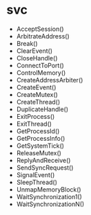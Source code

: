 # svc

- AcceptSession()
- ArbitrateAddress()
- Break()
- ClearEvent()
- CloseHandle()
- ConnectToPort()
- ControlMemory()
- CreateAddressArbiter()
- CreateEvent()
- CreateMutex()
- CreateThread()
- DuplicateHandle()
- ExitProcess()
- ExitThread()
- GetProcessId()
- GetProcessInfo()
- GetSystemTick()
- ReleaseMutex()
- ReplyAndReceive()
- SendSyncRequest()
- SignalEvent()
- SleepThread()
- UnmapMemoryBlock()
- WaitSynchronization1()
- WaitSynchronizationN()